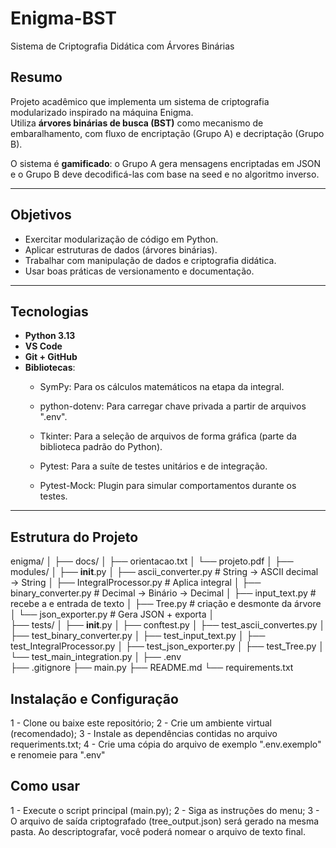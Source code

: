 # Enigma-BST 
Sistema de Criptografia Didática com Árvores Binárias

## Resumo
Projeto acadêmico que implementa um sistema de criptografia modularizado inspirado na máquina Enigma.  
Utiliza **árvores binárias de busca (BST)** como mecanismo de embaralhamento, com fluxo de encriptação (Grupo A) e decriptação (Grupo B).  

O sistema é **gamificado**: o Grupo A gera mensagens encriptadas em JSON e o Grupo B deve decodificá-las com base na seed e no algoritmo inverso.

---------------------------------------------------------------------------------------------------

## Objetivos
- Exercitar modularização de código em Python.
- Aplicar estruturas de dados (árvores binárias).
- Trabalhar com manipulação de dados e criptografia didática.
- Usar boas práticas de versionamento e documentação.

---------------------------------------------------------------------------------------------------------------------

## Tecnologias
- **Python 3.13**
- **VS Code**
- **Git + GitHub**
- **Bibliotecas**:
    * SymPy: Para os cálculos matemáticos na etapa da integral.

    * python-dotenv: Para carregar chave privada a partir de arquivos ".env".

    * Tkinter: Para a seleção de arquivos de forma gráfica (parte da biblioteca padrão do Python).

    * Pytest: Para a suíte de testes unitários e de integração.

    * Pytest-Mock: Plugin para simular comportamentos durante os testes.

--------------------------------------------------------------------------------------------------------

## Estrutura do Projeto

enigma/
│
├── docs/
│    ├── orientacao.txt
│    └── projeto.pdf
│
├── modules/
│   ├── __init__.py
│   ├── ascii_converter.py          # String → ASCII decimal → String
│   ├── IntegralProcessor.py       # Aplica integral
│   ├── binary_converter.py         # Decimal → Binário → Decimal
│   ├── input_text.py             # recebe a e entrada de texto
│   ├── Tree.py                    # criação e desmonte da árvore
│   └── json_exporter.py            # Gera JSON + exporta
│      
├── tests/
│    ├── __init__.py
│    ├── conftest.py
│    ├── test_ascii_convertes.py
│    ├── test_binary_converter.py
│    ├── test_input_text.py
│    ├── test_IntegralProcessor.py
│    ├── test_json_exporter.py
│    ├── test_Tree.py
│    └── test_main_integration.py
│
├── .env    
├── .gitignore
├── main.py
├── README.md
└── requirements.txt 

## Instalação e Configuração

1 - Clone ou baixe este repositório;
2 - Crie um ambiente virtual (recomendado);
3 - Instale as dependências contidas no arquivo requeriments.txt;
4 - Crie uma cópia do arquivo de exemplo ".env.exemplo" e renomeie para ".env"

## Como usar

1 - Execute o script principal (main.py);
2 - Siga as instruções do menu;
3 - O arquivo de saída criptografado (tree_output.json) será gerado na mesma pasta. Ao descriptografar, você poderá nomear o arquivo de texto final.



